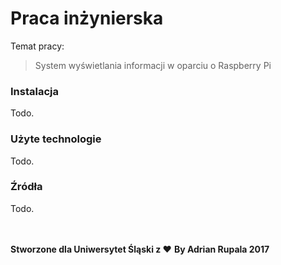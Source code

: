 # Praca inżynierska

Temat pracy:
>System wyświetlania informacji w oparciu o Raspberry Pi

### Instalacja

Todo.

### Użyte technologie

Todo.

### Źródła

Todo.  

<br><br>
**Stworzone dla Uniwersytet Śląski z ♥**
**By Adrian Rupala 2017**
